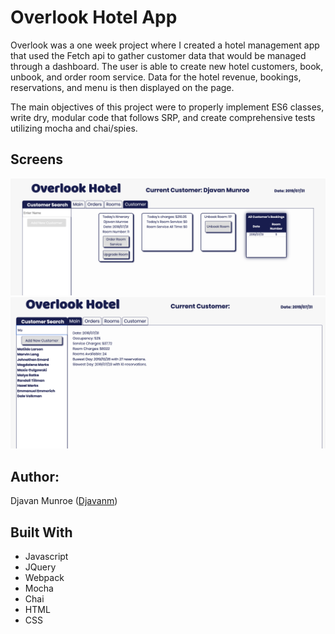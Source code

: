 # Overlook Hotel App

Overlook was a one week project where I created a hotel management app that used the Fetch api to gather
customer data that would be managed through a dashboard. The user is able to create new hotel customers, book, unbook, and order room service. Data for the hotel revenue, bookings, reservations, and menu is then displayed on the page. 

The main objectives of this project were to properly implement ES6 classes, write dry, modular code that follows SRP, and create comprehensive tests utilizing mocha and chai/spies.


## Screens
![screenshot](images/screen1.png)
![customer screenshot](images/screen2.png)

## Author:
Djavan Munroe ([Djavanm](https://github.com/djavanm))

## Built With
- Javascript
- JQuery
- Webpack
- Mocha
- Chai
- HTML
- CSS


